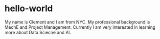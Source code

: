 # hello-world
My name is Clement and I am from NYC. My professional background is MechE and Project Management. Currently I am very interested in learning more about Data Sciecne and AI.
